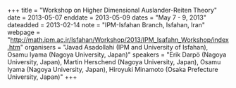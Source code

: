 +++
title = "Workshop on Higher Dimensional Auslander-Reiten Theory"
date = 2013-05-07
enddate = 2013-05-09
dates = "May 7 - 9, 2013"
dateadded = 2013-02-14
note = "IPM-Isfahan Branch, Isfahan, Iran"
webpage = "http://math.ipm.ac.ir/Isfahan/Workshop/2013/IPM_Isafahn_Workshop/index.htm"
organisers = "Javad Asadollahi (IPM and University of Isfahan), Osamu Iyama (Nagoya University, Japan)"
speakers = "Erik Darpö (Nagoya University, Japan), Martin Herschend (Nagoya University, Japan), Osamu Iyama (Nagoya University, Japan), Hiroyuki Minamoto (Osaka Prefecture University, Japan)"
+++
